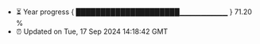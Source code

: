 - ⏳ Year progress { █████████████████████▁▁▁▁▁▁▁▁▁ } 71.20 %
- ⏰ Updated on Tue, 17 Sep 2024 14:18:42 GMT

